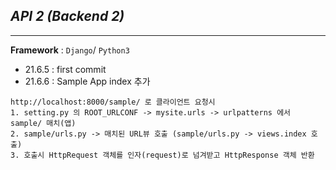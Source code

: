 ## *API 2 (Backend 2)*
***
**Framework** : `Django`/ `Python3`

- 21.6.5 : first commit
- 21.6.6 : Sample App index 추가
```
http://localhost:8000/sample/ 로 클라이언트 요청시
1. setting.py 의 ROOT_URLCONF -> mysite.urls -> urlpatterns 에서 sample/ 매치(앱)
2. sample/urls.py -> 매치된 URL뷰 호출 (sample/urls.py -> views.index 호출)
3. 호출시 HttpRequest 객체를 인자(request)로 넘겨받고 HttpResponse 객체 반환 
```